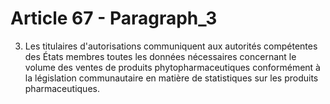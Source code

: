 # Article 67 - Paragraph_3

3. Les titulaires d'autorisations communiquent aux autorités compétentes des États membres toutes les données nécessaires concernant le volume des ventes de produits phytopharmaceutiques conformément à la législation communautaire en matière de statistiques sur les produits pharmaceutiques.